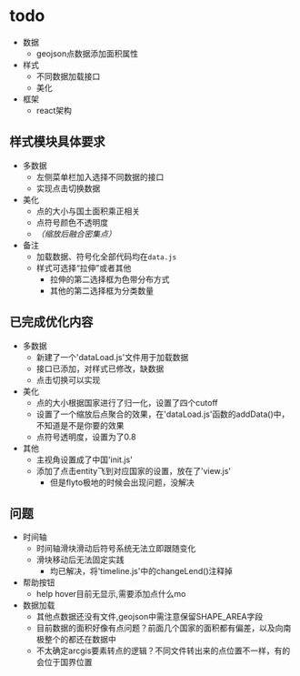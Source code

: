 # todo

- 数据
  - geojson点数据添加面积属性
- 样式
  - 不同数据加载接口
  - 美化
- 框架
  - react架构


## 样式模块具体要求
- 多数据
  - 左侧菜单栏加入选择不同数据的接口
  - 实现点击切换数据
- 美化
  - 点的大小与国土面积乘正相关
  - 点符号颜色不透明度
  - *（缩放后融合密集点）*
- 备注
  - 加载数据、符号化全部代码均在`data.js`
  - 样式可选择“拉伸”或者其他
    - 拉伸的第二选择框为色带分布方式
    - 其他的第二选择框为分类数量

## 已完成优化内容
- 多数据
  - 新建了一个'dataLoad.js'文件用于加载数据
  - 接口已添加，对样式已修改，缺数据
  - 点击切换可以实现
- 美化
  - 点的大小根据国家进行了归一化，设置了四个cutoff
  - 设置了一个缩放后点聚合的效果，在'dataLoad.js'函数的addData()中，不知道是不是你要的效果
  - 点符号透明度，设置为了0.8
- 其他
  - 主视角设置成了中国'init.js'
  - 添加了点击entity飞到对应国家的设置，放在了'view.js'
    - 但是flyto极地的时候会出现问题，没解决

## 问题
- 时间轴
  - 时间轴滑块滑动后符号系统无法立即跟随变化
  - 滑块移动后无法固定实践
    - 均已解决，将'timeline.js'中的changeLend()注释掉
- 帮助按钮
  - help hover目前无显示,需要添加点什么mo
- 数据加载
  - 其他点数据还没有文件,geojson中需注意保留SHAPE_AREA字段
  - 目前数据的面积好像有点问题？前面几个国家的面积都有偏差，以及向南极整个的都还在数据中
  - 不太确定arcgis要素转点的逻辑？不同文件转出来的点位置不一样，有的会位于国界位置